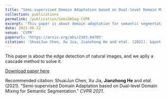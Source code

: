 ```yaml
---
title: "Semi-supervised Domain Adaptation based on Dual-level Domain Mixing for Semantic Segmentation"
collection: publications
permalink: /publication/SemiDASeg-CVPR
excerpt: 'This paper is about domain adaptation for semantic segmentation'
date: 2021-06-22
venue: 'CVPR'
paperurl: 'https://arxiv.org/abs/2103.04705'
citation: 'ShuaiJun Chen, Xu Jia, Jianzhong He and etal. (2021). &quot;Semi-supervised Domain Adaptation based on Dual-level Domain Mixing for Semantic Segmentation.&quot; <i>CVPR 2021</i>.'
---
```

This paper is about the edge detection of natural images, and we aplly a cascade method to solve it.

[Download paper here](https://arxiv.org/abs/2103.04705)

Recommended citation: ShuaiJun Chen, Xu Jia, **Jianzhong He** and *etal*. (2021). &quot;Semi-supervised Domain Adaptation based on Dual-level Domain Mixing for Semantic Segmentation.&quot; <i>CVPR 2021</i>.